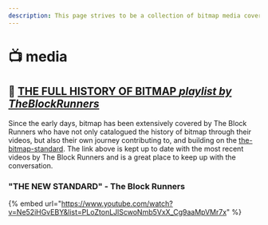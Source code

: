 ```yaml
---
description: This page strives to be a collection of bitmap media coverage.
---
```


# 📺 media



## :link: [THE FULL HISTORY OF BITMAP _playlist by TheBlockRunners_](https://www.youtube.com/watch?v=Ne52iHGvEBY\&list=PLoZtonLJlScwoNmb5VxX\_Cg9aaMpVMr7x)

Since the early days, bitmap has been extensively covered by The Block Runners who have not only catalogued the history of bitmap through their videos, but also their own journey contributing to, and building on the [the-bitmap-standard](../areas/the-bitmap-standard/ "mention"). The link above is kept up to date with the most recent videos by The Block Runners and is a great place to keep up with the conversation.

### "THE NEW STANDARD" - The Block Runners

{% embed url="https://www.youtube.com/watch?v=Ne52iHGvEBY&list=PLoZtonLJlScwoNmb5VxX_Cg9aaMpVMr7x" %}

